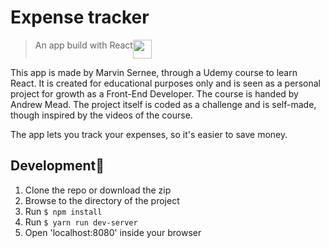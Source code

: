 # Expense tracker
> An app build with React<img src="https://upload.wikimedia.org/wikipedia/commons/thumb/a/a7/React-icon.svg/1200px-React-icon.svg.png" width=30px align=top />

This app is made by Marvin Sernee, through a Udemy course to learn React. It is created for educational purposes only and is seen as a personal project for growth as a Front-End Developer. The course is handed by Andrew Mead. The project itself is coded as a challenge and is self-made, though inspired by the videos of the course.

The app lets you track your expenses, so it's easier to save money.

## Development🤖
1. Clone the repo or download the zip
2. Browse to the directory of the project
3. Run `$ npm install`
4. Run `$ yarn run dev-server`
5. Open 'localhost:8080' inside your browser
